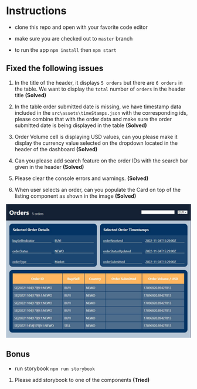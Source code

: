 # Instructions

- clone this repo and open with your favorite code editor

- make sure you are checked out to `master` branch

- to run the app `npm install` then `npm start`

## Fixed the following issues

1.  In the title of the header, it displays `5 orders` but there are `6 orders` in the table. We want to display the `total` number of `orders` in the header title **(Solved)**

2.  In the table order submitted date is missing, we have timestamp data included in the `src\assets\timeStamps.json` with the corresponding ids, please combine that with the order data and make sure the order submitted date is being displayed in the table **(Solved)**

3.  Order Volume cell is displaying USD values, can you please make it display the currency value selected on the dropdown located in the header of the dashboard **(Solved)**

4.  Can you please add search feature on the order IDs with the search bar given in the header **(Solved)**

5.  Please clear the console errors and warnings. **(Solved)**

6.  When user selects an order, can you populate the Card on top of the listing component as shown in the image **(Solved)**

![alt text](dashboard.JPG)

## Bonus

- run storybook `npm run storybook`

1. Please add storybook to one of the components **(Tried)**
